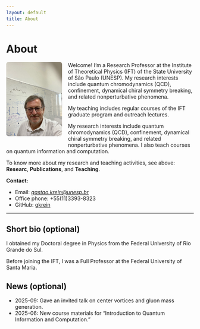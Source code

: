 ```yaml
---
layout: default
title: About
---
```


# About

<img src="/assets/images/gkrein.jpg" alt="Photo of Gastão Krein" style="max-width: 150px; float: left; margin: 0 1rem 1rem 0; border-radius: 6px;">

Welcome! I’m a Research Professor at the Institute of Theoretical Physics (IFT) of the State University of São Paulo (UNESP). My research interests include quantum chromodynamics (QCD), confinement, dynamical chiral symmetry breaking, and related nonperturbative phenomena. 

My teaching includes regular courses of the IFT graduate program and outreach lectures.

My research interests include quantum chromodynamics (QCD), confinement, dynamical chiral symmetry breaking, and related nonperturbative phenomena. I also teach courses on quantum information and computation.

To know more about my research and teaching activities, see above: **Researc**, **Publications**, and **Teaching**. 

**Contact:**  
- Email: *gastao.krein@unesp.br*
- Office phone: +55(11)3393-8323
- GitHub: [gkrein](https://github.com/gkrein)  

---

## Short bio (optional)
I obtained my Doctoral degree in Physics from the Federal University of Rio Grande do Sul.

Before joining the IFT, I was a Full Professor at the Federal University of Santa Maria. 

## News (optional)
- 2025-09: Gave an invited talk on center vortices and gluon mass generation.  
- 2025-06: New course materials for “Introduction to Quantum Information and Computation.”

<!-- If you prefer the photo centered above the text, replace the <img> above with:
<img src="/assets/images/me.jpg" alt="Photo of Gastão Krein" style="display:block; margin:0 auto 1rem; max-width: 260px; border-radius: 6px;">
and remove "float: left" so the text doesn’t wrap.
-->
